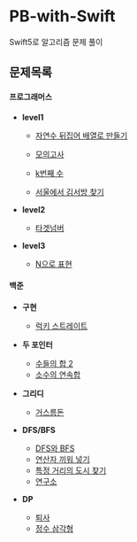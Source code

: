# PB-with-Swift
Swift5로 알고리즘 문제 풀이

## 문제목록

#### 프로그래머스

* **level1**

  * [자연수 뒤집어 배열로 만들기](https://github.com/A-by-alimelon/PB-with-Swift/blob/master/Programmers/NaturalNumberArray.swift)

  * [모의고사](https://github.com/A-by-alimelon/PB-with-Swift/blob/master/Programmers/MockTest.swift)
  
  * [k번째 수](https://github.com/A-by-alimelon/PB-with-Swift/blob/master/Programmers/KthNumber.swift)
  
  * [서울에서 김서방 찾기](https://github.com/A-by-alimelon/PB-with-Swift/blob/master/Programmers/FindKim.swift)
 
* **level2**
  * [타겟넘버](https://github.com/A-by-alimelon/PS-with-Swift/blob/master/Programmers/targetNumber.swift)
 
* **level3**
  * [N으로 표현](https://github.com/A-by-alimelon/PS-with-Swift/blob/master/Programmers/N%EC%9C%BC%EB%A1%9C_%ED%91%9C%ED%98%84.swift)
  
  

#### 백준

* **구현**

  * [럭키 스트레이트](https://github.com/A-by-alimelon/PS-with-Swift/blob/master/BOJ/18406.swift)

* **두 포인터**

  * [수들의 합 2](https://github.com/A-by-alimelon/PB-with-Swift/blob/master/BOJ/2003.swift)
  * [소수의 연속합](https://github.com/A-by-alimelon/PS-with-Swift/blob/master/BOJ/1644.swift)
  
* **그리디**
  * [거스름돈](https://github.com/A-by-alimelon/PS-with-Swift/blob/master/BOJ/5585.swift)

* **DFS/BFS**
  * [DFS와 BFS](https://github.com/A-by-alimelon/PS-with-Swift/blob/master/BOJ/1260.swift)
  * [연산자 끼워 넣기](https://github.com/A-by-alimelon/PS-with-Swift/blob/master/BOJ/14888.swift)
  * [특정 거리의 도시 찾기](https://github.com/A-by-alimelon/PS-with-Swift/blob/master/BOJ/18352.swift)
  * [연구소](https://github.com/A-by-alimelon/PS-with-Swift/blob/master/BOJ/14502.swift)

* **DP**
  * [퇴사](https://github.com/A-by-alimelon/PS-with-Swift/blob/master/BOJ/14501.swift)
  * [정수 삼각형](https://github.com/A-by-alimelon/PS-with-Swift/blob/master/BOJ/1932.swift)
  
